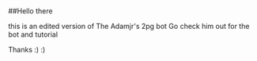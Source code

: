 #
##Hello there

this is an edited version of The Adamjr's 2pg bot
Go check him out for the bot and tutorial


Thanks :) :)
